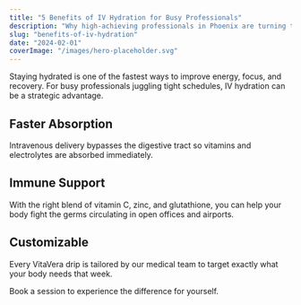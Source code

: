 ```yaml
---
title: "5 Benefits of IV Hydration for Busy Professionals"
description: "Why high-achieving professionals in Phoenix are turning to IV hydration to stay sharp."
slug: "benefits-of-iv-hydration"
date: "2024-02-01"
coverImage: "/images/hero-placeholder.svg"
---
```


Staying hydrated is one of the fastest ways to improve energy, focus, and recovery. For busy professionals juggling tight schedules, IV hydration can be a strategic advantage.

## Faster Absorption

Intravenous delivery bypasses the digestive tract so vitamins and electrolytes are absorbed immediately.

## Immune Support

With the right blend of vitamin C, zinc, and glutathione, you can help your body fight the germs circulating in open offices and airports.

## Customizable

Every VitaVera drip is tailored by our medical team to target exactly what your body needs that week.

Book a session to experience the difference for yourself.
